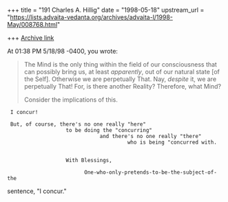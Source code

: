 +++
title = "191 Charles A. Hillig"
date = "1998-05-18"
upstream_url = "https://lists.advaita-vedanta.org/archives/advaita-l/1998-May/008768.html"

+++
[Archive link](https://lists.advaita-vedanta.org/archives/advaita-l/1998-May/008768.html)

At 01:38 PM 5/18/98 -0400, you wrote:
>The Mind is the only thing within the field of our consciousness
>that can possibly bring us, at least *apparently*, out of our natural
>state [of the Self].   Otherwise we are perpetually That.   Nay,
>*despite* it, we are perpetually That!   For, is there another Reality?
>Therefore, what Mind?
>
>Consider the implications of this.



     I concur!

     But, of course, there's no one really "here"
                       to be doing the "concurring"
                                  and there's no one really "there"
                                           who is being "concurred with.


                       With Blessings,

                             One-who-only-pretends-to-be-the-subject-of-the
sentence, "I concur."

